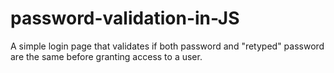 # password-validation-in-JS
A simple login page that validates if both password and "retyped" password are the same before granting access to a user.
